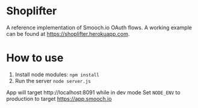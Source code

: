 # Shoplifter

A reference implementation of Smooch.io OAuth flows. A working example can be found at https://shoplifter.herokuapp.com.

# How to use

1. Install node modules: `npm install`
1. Run the server `node server.js`

App will target http://localhost:8091 while in dev mode
Set `NODE_ENV` to production to target https://app.smooch.io
